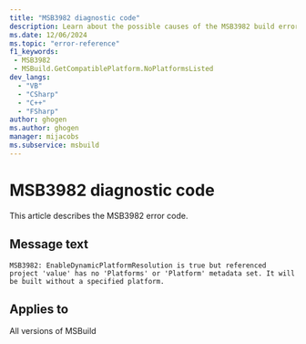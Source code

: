 ```yaml
---
title: "MSB3982 diagnostic code"
description: Learn about the possible causes of the MSB3982 build error, and get troubleshooting tips.
ms.date: 12/06/2024
ms.topic: "error-reference"
f1_keywords:
 - MSB3982
 - MSBuild.GetCompatiblePlatform.NoPlatformsListed
dev_langs:
  - "VB"
  - "CSharp"
  - "C++"
  - "FSharp"
author: ghogen
ms.author: ghogen
manager: mijacobs
ms.subservice: msbuild
---
```


# MSB3982 diagnostic code

<!-- :::ErrorDefinitionDescription::: -->
<!-- :::editable-content name="introDescription"::: -->
This article describes the MSB3982 error code.
<!-- :::editable-content-end::: -->

## Message text

`MSB3982: EnableDynamicPlatformResolution is true but referenced project 'value' has no 'Platforms' or 'Platform' metadata set. It will be built without a specified platform.`

<!-- :::editable-content name="postOutputDescription"::: -->
<!--
{StrBegin="MSB3982: "}
-->
<!-- :::editable-content-end::: -->
<!-- :::ErrorDefinitionDescription-end::: -->

## Applies to

All versions of MSBuild
